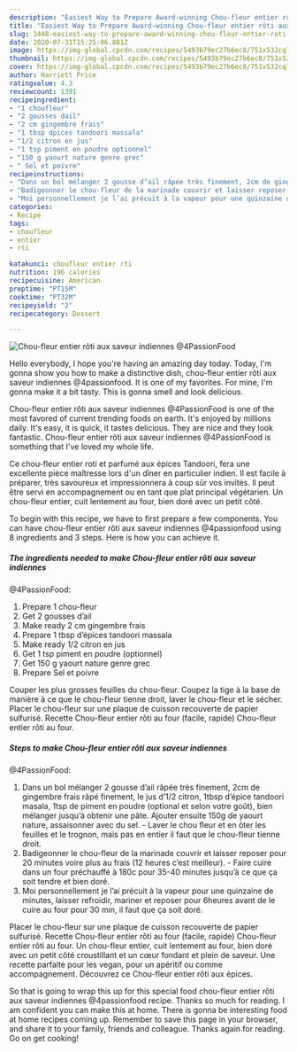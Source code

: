 ```yaml
---
description: "Easiest Way to Prepare Award-winning Chou-fleur entier rôti aux saveur indiennes @4PassionFood"
title: "Easiest Way to Prepare Award-winning Chou-fleur entier rôti aux saveur indiennes @4PassionFood"
slug: 3448-easiest-way-to-prepare-award-winning-chou-fleur-entier-roti-aux-saveur-indiennes-4passionfood
date: 2020-07-31T15:25:06.881Z
image: https://img-global.cpcdn.com/recipes/5493b79ec27b6ec8/751x532cq70/chou-fleur-entier-roti-aux-saveur-indiennes-4passionfood-photo-principale-de-la-recette.jpg
thumbnail: https://img-global.cpcdn.com/recipes/5493b79ec27b6ec8/751x532cq70/chou-fleur-entier-roti-aux-saveur-indiennes-4passionfood-photo-principale-de-la-recette.jpg
cover: https://img-global.cpcdn.com/recipes/5493b79ec27b6ec8/751x532cq70/chou-fleur-entier-roti-aux-saveur-indiennes-4passionfood-photo-principale-de-la-recette.jpg
author: Harriett Price
ratingvalue: 4.3
reviewcount: 1391
recipeingredient:
- "1 choufleur"
- "2 gousses dail"
- "2 cm gingembre frais"
- "1 tbsp dpices tandoori massala"
- "1/2 citron en jus"
- "1 tsp piment en poudre optionnel"
- "150 g yaourt nature genre grec"
- " Sel et poivre"
recipeinstructions:
- "Dans un bol mélanger 2 gousse d’ail râpée très finement, 2cm de gingembre frais râpé finement, le jus d’1/2 citron, 1tbsp d’épice tandoori masala, 1tsp de piment en poudre (optional et selon votre goût), bien mélanger jusqu’à obtenir une pâte. Ajouter ensuite 150g de yaourt nature, assaisonner avec du sel.  Laver le chou fleur et en ôter les feuilles et le trognon, mais pas en entier il faut que le chou-fleur tienne droit."
- "Badigeonner le chou-fleur de la marinade couvrir et laisser reposer pour 20 minutes voire plus au frais (12 heures c’est meilleur). Faire cuire dans un four préchauffé à 180c pour 35-40 minutes jusqu’à ce que ça soit tendre et bien doré."
- "Moi personnellement je l’ai précuit à la vapeur pour une quinzaine de minutes, laisser refroidir, mariner et reposer pour 6heures avant de le cuire au four pour 30 min, il faut que ça soit doré."
categories:
- Recipe
tags:
- choufleur
- entier
- rti

katakunci: choufleur entier rti 
nutrition: 196 calories
recipecuisine: American
preptime: "PT15M"
cooktime: "PT32M"
recipeyield: "2"
recipecategory: Dessert

---
```



![Chou-fleur entier rôti aux saveur indiennes
@4PassionFood](https://img-global.cpcdn.com/recipes/5493b79ec27b6ec8/751x532cq70/chou-fleur-entier-roti-aux-saveur-indiennes-4passionfood-photo-principale-de-la-recette.jpg)

Hello everybody, I hope you're having an amazing day today. Today, I'm gonna show you how to make a distinctive dish, chou-fleur entier rôti aux saveur indiennes
@4passionfood. It is one of my favorites. For mine, I'm gonna make it a bit tasty. This is gonna smell and look delicious.

Chou-fleur entier rôti aux saveur indiennes
@4PassionFood is one of the most favored of current trending foods on earth. It's enjoyed by millions daily. It's easy, it is quick, it tastes delicious. They are nice and they look fantastic. Chou-fleur entier rôti aux saveur indiennes
@4PassionFood is something that I've loved my whole life.

Ce chou-fleur entier roti et parfumé aux épices Tandoori, fera une excellente pièce maîtresse lors d&#39;un dîner en particulier indien. Il est facile à préparer, très savoureux et impressionnera à coup sûr vos invités. Il peut être servi en accompagnement ou en tant que plat principal végétarien. Un chou-fleur entier, cuit lentement au four, bien doré avec un petit côté.


To begin with this recipe, we have to first prepare a few components. You can have chou-fleur entier rôti aux saveur indiennes
@4passionfood using 8 ingredients and 3 steps. Here is how you can achieve it.

<!--inarticleads1-->

##### The ingredients needed to make Chou-fleur entier rôti aux saveur indiennes
@4PassionFood:

1. Prepare 1 chou-fleur
1. Get 2 gousses d’ail
1. Make ready 2 cm gingembre frais
1. Prepare 1 tbsp d’épices tandoori massala
1. Make ready 1/2 citron en jus
1. Get 1 tsp piment en poudre (optionnel)
1. Get 150 g yaourt nature genre grec
1. Prepare  Sel et poivre


Couper les plus grosses feuilles du chou-fleur. Coupez la tige à la base de manière à ce que le chou-fleur tienne droit, laver le chou-fleur et le sécher. Placer le chou-fleur sur une plaque de cuisson recouverte de papier sulfurisé. Recette Chou-fleur entier rôti au four (facile, rapide) Chou-fleur entier rôti au four. 

<!--inarticleads2-->

##### Steps to make Chou-fleur entier rôti aux saveur indiennes
@4PassionFood:

1. Dans un bol mélanger 2 gousse d’ail râpée très finement, 2cm de gingembre frais râpé finement, le jus d’1/2 citron, 1tbsp d’épice tandoori masala, 1tsp de piment en poudre (optional et selon votre goût), bien mélanger jusqu’à obtenir une pâte. Ajouter ensuite 150g de yaourt nature, assaisonner avec du sel.  - Laver le chou fleur et en ôter les feuilles et le trognon, mais pas en entier il faut que le chou-fleur tienne droit.
1. Badigeonner le chou-fleur de la marinade couvrir et laisser reposer pour 20 minutes voire plus au frais (12 heures c’est meilleur). - Faire cuire dans un four préchauffé à 180c pour 35-40 minutes jusqu’à ce que ça soit tendre et bien doré.
1. Moi personnellement je l’ai précuit à la vapeur pour une quinzaine de minutes, laisser refroidir, mariner et reposer pour 6heures avant de le cuire au four pour 30 min, il faut que ça soit doré.


Placer le chou-fleur sur une plaque de cuisson recouverte de papier sulfurisé. Recette Chou-fleur entier rôti au four (facile, rapide) Chou-fleur entier rôti au four. Un chou-fleur entier, cuit lentement au four, bien doré avec un petit côté croustillant et un cœur fondant et plein de saveur. Une recette parfaite pour les vegan, pour un apéritif ou comme accompagnement. Découvrez ce Chou-fleur entier rôti aux épices. 

So that is going to wrap this up for this special food chou-fleur entier rôti aux saveur indiennes
@4passionfood recipe. Thanks so much for reading. I am confident you can make this at home. There is gonna be interesting food at home recipes coming up. Remember to save this page in your browser, and share it to your family, friends and colleague. Thanks again for reading. Go on get cooking!
